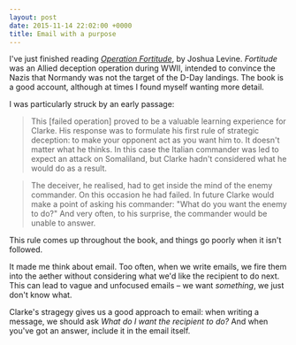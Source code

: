 ```yaml
---
layout: post
date: 2015-11-14 22:02:00 +0000
title: Email with a purpose
---
```


I've just finished reading [*Operation Fortitude*][az], by Joshua Levine.
*Fortitude* was an Allied deception operation during WWII, intended to convince the Nazis that Normandy was not the target of the D-Day landings. The book is a good account, although at times I found myself wanting more detail.

I was particularly struck by an early passage:

> This [failed operation] proved to be a valuable learning experience for Clarke. His response was to formulate his first rule of strategic deception: to make your opponent act as you want him to. It doesn't matter what he thinks. In this case the Italian commander was led to expect an attack on Somaliland, but Clarke hadn't considered what he would do as a result.

> The deceiver, he realised, had to get inside the mind of the enemy commander. On this occasion he had failed. In future Clarke would make a point of asking his commander: "What do you want the enemy to do?" And very often, to his surprise, the commander would be unable to answer.

This rule comes up throughout the book, and things go poorly when it isn't followed.

It made me think about email.  Too often, when we write emails, we fire them into the aether without considering what we'd like the recipient to do next.  This can lead to vague and unfocused emails – we want *something*, we just don't know what.

Clarke's stragegy gives us a good approach to email: when writing a message, we should ask *What do I want the recipient to do?*  And when you've got an answer, include it in the email itself.

[az]: http://www.amazon.co.uk/gp/product/0007395876/ref=as_li_tl?ie=UTF8&camp=1634&creative=19450&creativeASIN=0007395876&linkCode=as2&tag=alechasblo-21

